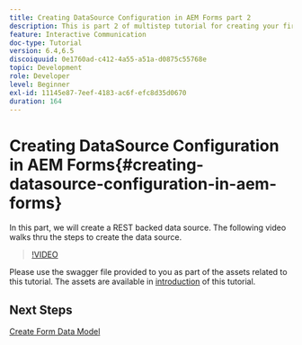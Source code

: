 ```yaml
---
title: Creating DataSource Configuration in AEM Forms part 2
description: This is part 2 of multistep tutorial for creating your first interactive communications document. In this part, we will create a REST backed data source.  The following video walks thru the steps to create the data source.
feature: Interactive Communication
doc-type: Tutorial
version: 6.4,6.5
discoiquuid: 0e1760ad-c412-4a55-a51a-d0875c55768e
topic: Development
role: Developer
level: Beginner
exl-id: 11145e87-7eef-4183-ac6f-efc8d35d0670
duration: 164
---
```

# Creating DataSource Configuration in AEM Forms{#creating-datasource-configuration-in-aem-forms}

In this part, we will create a REST backed data source.  The following video walks thru the steps to create the data source.

>[!VIDEO](https://video.tv.adobe.com/v/22344?quality=12&learn=on)

Please use the swagger file provided to you as part of the assets related to this tutorial. The assets are available in [introduction](introduction.md) of this tutorial.

## Next Steps

[Create Form Data Model](./partthree.md)
